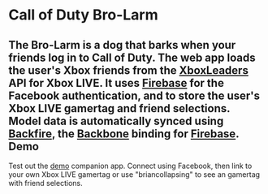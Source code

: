 Call of Duty Bro-Larm
=====================
The Bro-Larm is a dog that barks when your friends log in to Call of Duty. The web app loads the user's Xbox friends from the [XboxLeaders](http://www.xboxleaders.com/) API for Xbox LIVE. It uses [Firebase](http://www.firebase.com/) for the Facebook authentication, and to store the user's Xbox LIVE gamertag and friend selections. Model data is automatically synced using [Backfire](https://github.com/firebase/backfire), the [Backbone](http://backbonejs.org) binding for [Firebase](http://www.firebase.com/).
Demo
----
Test out the [demo](http://bro-larm-app.herokuapp.com/) companion app. Connect using Facebook, then link to your own Xbox LIVE gamertag or use "briancollapsing" to see an gamertag with friend selections.